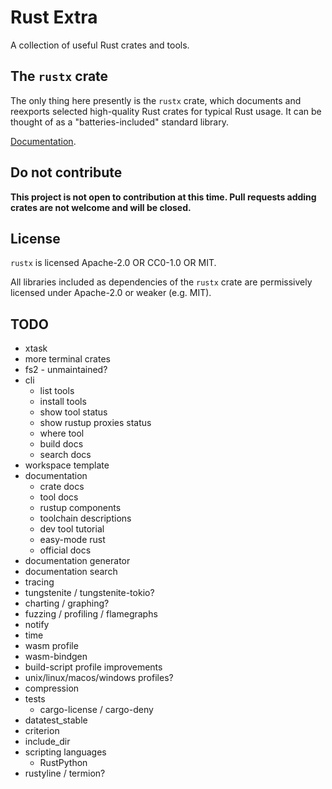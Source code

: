 # Rust Extra

A collection of useful Rust crates and tools.


## The `rustx` crate

The only thing here presently is the `rustx` crate,
which documents and reexports selected high-quality
Rust crates for typical Rust usage.
It can be thought of as a "batteries-included" standard library.

[Documentation](https://docs.rs/rustx).


## Do not contribute

**This project is not open to contribution at this time.
Pull requests adding crates are not welcome and will be closed.**


## License

`rustx` is licensed Apache-2.0 OR CC0-1.0 OR MIT.

All libraries included as dependencies of the `rustx` crate
are permissively licensed under Apache-2.0 or weaker (e.g. MIT).


## TODO

- xtask
- more terminal crates
- fs2 - unmaintained?
- cli
  - list tools
  - install tools
  - show tool status
  - show rustup proxies status
  - where tool
  - build docs
  - search docs
- workspace template
- documentation
  - crate docs
  - tool docs
  - rustup components
  - toolchain descriptions
  - dev tool tutorial
  - easy-mode rust
  - official docs
- documentation generator
- documentation search
- tracing
- tungstenite / tungstenite-tokio?
- charting / graphing?
- fuzzing / profiling / flamegraphs
- notify
- time
- wasm profile
- wasm-bindgen
- build-script profile improvements
- unix/linux/macos/windows profiles?
- compression
- tests
  - cargo-license / cargo-deny
- datatest_stable
- criterion
- include_dir
- scripting languages
  - RustPython
- rustyline / termion?
